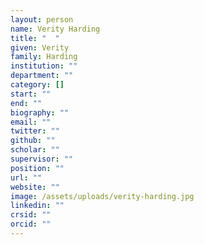 ```yaml
---
layout: person
name: Verity Harding
title: "  "
given: Verity
family: Harding
institution: ""
department: ""
category: []
start: ""
end: ""
biography: ""
email: ""
twitter: ""
github: ""
scholar: ""
supervisor: ""
position: ""
url: ""
website: ""
image: /assets/uploads/verity-harding.jpg
linkedin: ""
crsid: ""
orcid: ""
---
```


